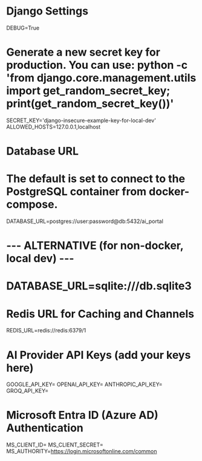 

# Django Settings
DEBUG=True
# Generate a new secret key for production. You can use: python -c 'from django.core.management.utils import get_random_secret_key; print(get_random_secret_key())'
SECRET_KEY='django-insecure-example-key-for-local-dev'
ALLOWED_HOSTS=127.0.0.1,localhost

# Database URL
# The default is set to connect to the PostgreSQL container from docker-compose.
DATABASE_URL=postgres://user:password@db:5432/ai_portal

# --- ALTERNATIVE (for non-docker, local dev) ---
# DATABASE_URL=sqlite:///db.sqlite3


# Redis URL for Caching and Channels
REDIS_URL=redis://redis:6379/1

# AI Provider API Keys (add your keys here)
GOOGLE_API_KEY=
OPENAI_API_KEY=
ANTHROPIC_API_KEY=
GROQ_API_KEY=

# Microsoft Entra ID (Azure AD) Authentication
MS_CLIENT_ID=
MS_CLIENT_SECRET=
MS_AUTHORITY=https://login.microsoftonline.com/common
